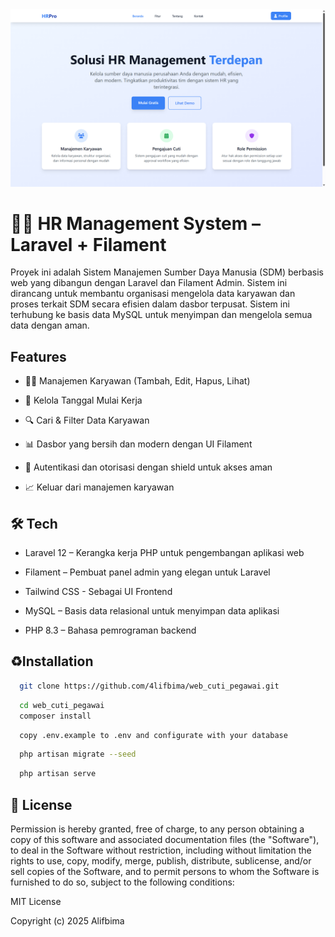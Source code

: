 <img src="public/app.png"  />

# 🧑‍💼 HR Management System – Laravel + Filament

Proyek ini adalah Sistem Manajemen Sumber Daya Manusia (SDM) berbasis web yang dibangun dengan Laravel dan Filament Admin. Sistem ini dirancang untuk membantu organisasi mengelola data karyawan dan proses terkait SDM secara efisien dalam dasbor terpusat. Sistem ini terhubung ke basis data MySQL untuk menyimpan dan mengelola semua data dengan aman.

## Features
- 🧑‍💻 Manajemen Karyawan (Tambah, Edit, Hapus, Lihat)

- 📅 Kelola Tanggal Mulai Kerja

- 🔍 Cari & Filter Data Karyawan

- 📊 Dasbor yang bersih dan modern dengan UI Filament

- 🔐 Autentikasi dan otorisasi dengan shield untuk akses aman

- 📈 Keluar dari manajemen karyawan

## 🛠 Tech
- Laravel 12 – Kerangka kerja PHP untuk pengembangan aplikasi web

- Filament – ​​Pembuat panel admin yang elegan untuk Laravel

- Tailwind CSS - Sebagai UI Frontend

- MySQL – Basis data relasional untuk menyimpan data aplikasi

- PHP 8.3 – Bahasa pemrograman backend


## ♻️Installation
```bash
  git clone https://github.com/4lifbima/web_cuti_pegawai.git
```
```bash
  cd web_cuti_pegawai
  composer install
```
```bash
  copy .env.example to .env and configurate with your database 
```
```bash
  php artisan migrate --seed
```
```bash
  php artisan serve
```

## 📜 License

Permission is hereby granted, free of charge, to any person obtaining a copy
of this software and associated documentation files (the "Software"), to deal
in the Software without restriction, including without limitation the rights
to use, copy, modify, merge, publish, distribute, sublicense, and/or sell
copies of the Software, and to permit persons to whom the Software is
furnished to do so, subject to the following conditions:

MIT License

Copyright (c) 2025 Alifbima

    
